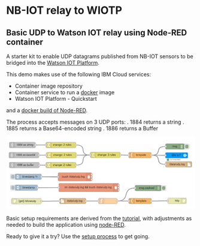 # NB-IOT relay to WIOTP
## Basic UDP to Watson IOT relay using Node-RED container

A starter kit to enable UDP datagrams published from NB-IOT sensors to be bridged into the [Watson IOT Platform](https://www.ibm.com/uk-en/marketplace/internet-of-things-cloud).

This demo makes use of the following IBM Cloud services:
+ Container image repository
+ Container service to run a [docker](http://docker.com) image
+ Watson IOT Platform - Quickstart

and a [docker build of Node-RED](https://nodered.org/docs/platforms/docker).

The process accepts messages on 3  UDP ports:
. 1884  returns a string
. 1885  returns a Base64-encoded string
. 1886  returns a Buffer

![](img/node-red-relay-flow.png)

Basic setup requirements are derived from the [tutorial](https://console.bluemix.net/docs/containers/cs_tutorials_cf.html#cf_tutorial), with adjustments as needed to build the application using [node-RED](https://nodered.org).

Ready to give it a try? Use the [setup process](setup.md) to get going.
